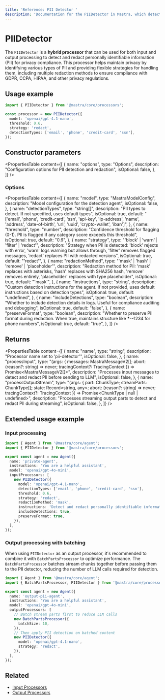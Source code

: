 ```yaml
---
title: 'Reference: PII Detector '
description: 'Documentation for the PIIDetector in Mastra, which detects and redacts personally identifiable information (PII) from AI responses.'
---
```


# PIIDetector

The `PIIDetector` is a **hybrid processor** that can be used for both input and output processing to detect and redact personally identifiable information (PII) for privacy compliance. This processor helps maintain privacy by identifying various types of PII and providing flexible strategies for handling them, including multiple redaction methods to ensure compliance with GDPR, CCPA, HIPAA, and other privacy regulations.

## Usage example

```typescript copy
import { PIIDetector } from '@mastra/core/processors';

const processor = new PIIDetector({
  model: 'openai/gpt-4.1-nano',
  threshold: 0.6,
  strategy: 'redact',
  detectionTypes: ['email', 'phone', 'credit-card', 'ssn'],
});
```

## Constructor parameters

<PropertiesTable
content={[
{
name: "options",
type: "Options",
description: "Configuration options for PII detection and redaction",
isOptional: false,
},
]}
/>

### Options

<PropertiesTable
content={[
{
name: "model",
type: "MastraModelConfig",
description: "Model configuration for the detection agent",
isOptional: false,
},
{
name: "detectionTypes",
type: "string[]",
description: "PII types to detect. If not specified, uses default types",
isOptional: true,
default: "['email', 'phone', 'credit-card', 'ssn', 'api-key', 'ip-address', 'name', 'address', 'date-of-birth', 'url', 'uuid', 'crypto-wallet', 'iban']",
},
{
name: "threshold",
type: "number",
description: "Confidence threshold for flagging (0-1). PII is flagged if any category score exceeds this threshold",
isOptional: true,
default: "0.6",
},
{
name: "strategy",
type: "'block' | 'warn' | 'filter' | 'redact'",
description: "Strategy when PII is detected: 'block' rejects with error, 'warn' logs warning but allows through, 'filter' removes flagged messages, 'redact' replaces PII with redacted versions",
isOptional: true,
default: "'redact'",
},
{
name: "redactionMethod",
type: "'mask' | 'hash' | 'remove' | 'placeholder'",
description: "Redaction method for PII: 'mask' replaces with asterisks, 'hash' replaces with SHA256 hash, 'remove' removes entirely, 'placeholder' replaces with type placeholder",
isOptional: true,
default: "'mask'",
},
{
name: "instructions",
type: "string",
description: "Custom detection instructions for the agent. If not provided, uses default instructions based on detection types",
isOptional: true,
default: "undefined",
},
{
name: "includeDetections",
type: "boolean",
description: "Whether to include detection details in logs. Useful for compliance auditing and debugging",
isOptional: true,
default: "false",
},
{
name: "preserveFormat",
type: "boolean",
description: "Whether to preserve PII format during redaction. When true, maintains structure like **\*-**-1234 for phone numbers",
isOptional: true,
default: "true",
},
]}
/>

## Returns

<PropertiesTable
content={[
{
name: "name",
type: "string",
description: "Processor name set to 'pii-detector'",
isOptional: false,
},
{
name: "processInput",
type: "(args: { messages: MastraMessageV2[]; abort: (reason?: string) => never; tracingContext?: TracingContext }) => Promise<MastraMessageV2[]>",
description: "Processes input messages to detect and redact PII before sending to LLM",
isOptional: false,
},
{
name: "processOutputStream",
type: "(args: { part: ChunkType; streamParts: ChunkType[]; state: Record<string, any>; abort: (reason?: string) => never; tracingContext?: TracingContext }) => Promise<ChunkType | null | undefined>",
description: "Processes streaming output parts to detect and redact PII during streaming",
isOptional: false,
},
]}
/>

## Extended usage example

### Input processing

```typescript filename="src/mastra/agents/private-agent.ts" showLineNumbers copy
import { Agent } from '@mastra/core/agent';
import { PIIDetector } from '@mastra/core/processors';

export const agent = new Agent({
  name: 'private-agent',
  instructions: 'You are a helpful assistant',
  model: 'openai/gpt-4o-mini',
  inputProcessors: [
    new PIIDetector({
      model: 'openai/gpt-4.1-nano',
      detectionTypes: ['email', 'phone', 'credit-card', 'ssn'],
      threshold: 0.6,
      strategy: 'redact',
      redactionMethod: 'mask',
      instructions: 'Detect and redact personally identifiable information while preserving message intent',
      includeDetections: true,
      preserveFormat: true,
    }),
  ],
});
```

### Output processing with batching

When using `PIIDetector` as an output processor, it's recommended to combine it with `BatchPartsProcessor` to optimize performance. The `BatchPartsProcessor` batches stream chunks together before passing them to the PII detector, reducing the number of LLM calls required for detection.

```typescript filename="src/mastra/agents/output-pii-agent.ts" showLineNumbers copy
import { Agent } from '@mastra/core/agent';
import { BatchPartsProcessor, PIIDetector } from '@mastra/core/processors';

export const agent = new Agent({
  name: 'output-pii-agent',
  instructions: 'You are a helpful assistant',
  model: 'openai/gpt-4o-mini',
  outputProcessors: [
    // Batch stream parts first to reduce LLM calls
    new BatchPartsProcessor({
      batchSize: 10,
    }),
    // Then apply PII detection on batched content
    new PIIDetector({
      model: 'openai/gpt-4.1-nano',
      strategy: 'redact',
    }),
  ],
});
```

## Related

- [Input Processors](/docs/agents/guardrails)
- [Output Processors](/docs/agents/guardrails)
